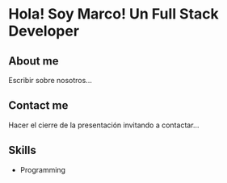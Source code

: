 
# Hola! Soy Marco! Un Full Stack Developer

## About me

Escribir sobre nosotros...

## Contact me 

Hacer el cierre de la presentación invitando a contactar...

## Skills 
- Programming